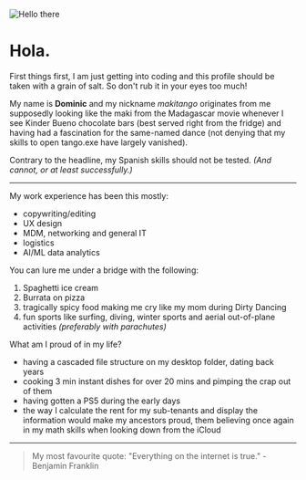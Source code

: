 ![Hello there](https://media4.giphy.com/media/xTiIzJSKB4l7xTouE8/giphy.gif?cid=ecf05e47dbyeogxqk85oa5tehr1tce15acxvdjgqglgyq8po&ep=v1_gifs_search&rid=giphy.gif&ct=g)
# Hola.
First things first, I am just getting into coding and this profile should be taken with a grain of salt. So don't rub it in your eyes too much!

My name is **Dominic** and my nickname _makitango_ originates from me supposedly looking like the maki from the Madagascar movie whenever I see Kinder Bueno chocolate bars (best served right from the fridge) and having had a fascination for the same-named dance (not denying that my skills to open tango.exe have largely vanished).

Contrary to the headline, my Spanish skills should not be tested. _(And cannot, or at least successfully.)_

---
My work experience has been this mostly:
- copywriting/editing
- UX design
- MDM, networking and general IT
- logistics
- AI/ML data analytics

You can lure me under a bridge with the following:
1. Spaghetti ice cream
2. Burrata on pizza
3. tragically spicy food making me cry like my mom during Dirty Dancing
4. fun sports like surfing, diving, winter sports and aerial out-of-plane activities _(preferably with parachutes)_

What am I proud of in my life?
- having a cascaded file structure on my desktop folder, dating back years
- cooking 3 min instant dishes for over 20 mins and pimping the crap out of them
- having gotten a PS5 during the early days
- the way I calculate the rent for my sub-tenants and display the information would make my ancestors proud, them believing once again in my math skills when looking down from the iCloud
---
> My most favourite quote: "Everything on the internet is true." - Benjamin Franklin

